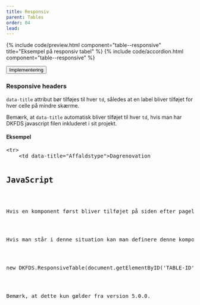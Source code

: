 ```yaml
---
title: Responsiv
parent: Tables
order: 04
lead: 
---
```


{% include code/preview.html component="table--responsive" title="Eksempel på responsiv tabel" %}
{% include code/accordion.html component="table--responsive" %}
<div class="accordion accordion-bordered">
  <button class="button-unstyled accordion-button"
    aria-expanded="false" aria-controls="tech-responsive-docs">
    Implementering
  </button>
  <div id="tech-responsive-docs" aria-hidden="true" class="accordion-content">
      <section>
        <h3 class="h4">Responsive headers</h3>
         <p><code>data-title</code> attribut bør tilføjes til hver <code>td</code>, således at en label bliver tilføjet for hver celle på mindre skærme.</p>
         <p>Bemærk, at <code>data-title</code> automatisk bliver tilføjet til hver <code>td</code>, hvis man har DKFDS javascript filen inkluderet i sit projekt.</p>
         <h4 class="h5">Eksempel</h4>
         <pre>
&lt;tr&gt;
    &lt;td data-title="Affaldstype"&gt;Dagrenovation</td&gt;
    &lt;td data-title="Farvekode"&gt;Grøn</td&gt;
    &lt;td data-title="Beskrivelse"&gt;Madaffald, samt papir, pap eller plastik der ikke kan genanvendes, fordi der er madrester eller andet snask på.</td&gt;
    &lt;td data-title="Hvor ender det?"&gt;Alt det affald, du smider ud i din primære skraldespand, som er dagrenovationen, bliver hentet og kørt på forbrændingen. </td&gt;
&lt;/tr&gt;
         </pre>
        <h2 class="h5">JavaScript</h2>
        <p>Hvis en komponent først bliver tilføjet på siden efter pageload, så vil der være stor sandsynlighed for at komponenten ikke virker optimalt, da events ikke er blevet sat.</p>
        <p>Hvis man står i denne situation kan man definere denne komponent i JavaScript således:</p>
        <pre>new DKFDS.ResponsiveTable(document.getElementByID('TABLE-ID'));</pre>
        <p>Bemærk, at dette kun gælder fra version 5.0.0.</p>
      </section>
  </div>
</div>
